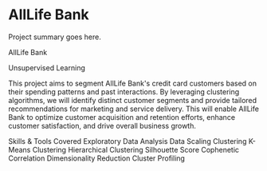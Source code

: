 # AllLife Bank

Project summary goes here.

AllLife Bank

Unsupervised Learning

This project aims to segment AllLife Bank's credit card customers based on their spending patterns and past interactions. By leveraging clustering algorithms, we will identify distinct customer segments and provide tailored recommendations for marketing and service delivery. This will enable AllLife Bank to optimize customer acquisition and retention efforts, enhance customer satisfaction, and drive overall business growth.




Skills & Tools Covered
Exploratory Data Analysis
Data Scaling
Clustering
K-Means Clustering
Hierarchical Clustering
Silhouette Score
Cophenetic Correlation
Dimensionality Reduction
Cluster Profiling